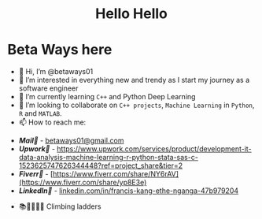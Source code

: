 # <center>Hello Hello
# Beta Ways here

  - 👋 Hi, I’m @betaways01
  - 👀 I’m interested in everything new and trendy as I start my journey as a software engineer
  - 🌱 I’m currently learning  `C++` and Python Deep Learning
  - 💞️ I’m looking to collaborate on `C++ projects`, `Machine Learning` in `Python`, `R` and `MATLAB`.
  - 📫 How to reach me:
  
  * ***Mail📧*** - betaways01@gmail.com
  * ***Upwork🤢*** - https://www.upwork.com/services/product/development-it-data-analysis-machine-learning-r-python-stata-sas-c-1523625747626344448?ref=project_share&tier=2 
  * ***Fiverr🦚*** - [https://www.fiverr.com/share/NY6rAV](https://www.fiverr.com/share/yp8E3e)
  * ***LinkedIn🪬*** - [linkedin.com/in/francis-kang-ethe-nganga-47b979204](https://www.linkedin.com/in/francis-kang-ethe-nganga-47b979204/)
- 📚📏📐🧑‍💻 Climbing ladders
<!---
betaways01/betaways01 is a ✨ special ✨ repository because its `README.md` (this file) appears on your GitHub profile.
You can click the Preview link to take a look at your changes.
--->
